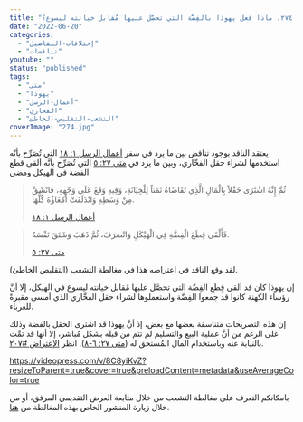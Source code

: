 ```yaml
---
title: "الإعتراض ٢٧٤، ماذا فعل يهوذا بالفِضَّة التي تحصَّل عليها مُقابل خيانته ليسوع؟"
date: "2022-06-20"
categories: 
  - "إختلافات-التفاصيل"
  - "تناقضات"
youtube: ""
status: "published"
tags: 
  - "متى"
  - "يهوذا"
  - "أعمال-الرسل"
  - "الفخاري"
  - "التشعب-التقليص-الخاطئ"
coverImage: "274.jpg"
---
```


يعتقد الناقد بوجود تناقض بين ما يرد في سفر [أعمال الرسل ١: ١٨](https://my.bible.com/bible/101/ACT.1.18) التي تُصَرِّح بأنَّه استخدمها لشراء حقل الفخّاري، وبين ما يرد في [متى ٢٧: ٥](https://my.bible.com/bible/101/MAT.27.5) التي تُصَرِّح بأنَّه ألقى قطع الفضة في الهيكل ومضى.

> ثُمَّ إِنَّهُ اشْتَرَى حَقْلاً بِالْمَالِ الَّذِي تَقَاضَاهُ ثَمَناً لِلْخِيَانَةِ، وَفِيهِ وَقَعَ عَلَى وَجْهِهِ، فَانْشَقَّ مِنْ وَسَطِهِ وَانْدَلَقَتْ أَمْعَاؤُهُ كُلُّهَا.
> 
> [أعمال الرسل ١: ١٨](https://my.bible.com/bible/101/ACT.1.18)

> فَأَلْقَى قِطَعَ الْفِضَّةِ فِي الْهَيْكَلِ وَانْصَرَفَ، ثُمَّ ذَهَبَ وَشَنَقَ نَفْسَهُ.
> 
> [متى ٢٧: ٥](https://my.bible.com/bible/101/MAT.27.5)

لقد وقع الناقد في اعتراضه هذا في مغالطة التشعب (التقليص الخاطئ).

إن يهوذا كان قد ألقى قِطَع الفِضّة التي تحصَّل عليها مُقابل خيانته ليسوع في الهيكل، إلا أنَّ رؤساء الكهنة كانوا قد جمعوا الفِضَّة واستعملوها لشراء حقل الفخَّاري الذي أمسى مقبرةً للغرباء.

إن هذه التصريحات متناسقة بعضها مع بعض، إذ أنَّ يهوذا قد اشترى الحقل بالفضة وذلك على الرغم من أنَّ عملية البيع والتسليم لم تتم من قبله بشكل مُباشر، إلا أنها قد تمَّت بالنيابة عنه وباستخدام المال المُستحق له ([متى ٢٧: ٦-٨](https://my.bible.com/bible/101/MAT.27.6-8)). انظر [الإعتراض #٢٠٧](https://reasonofhope.com/2021/01/04/objection207/).

https://videopress.com/v/8C8yiKvZ?resizeToParent=true&cover=true&preloadContent=metadata&useAverageColor=true

بامكانكم التعرف على مغالطة التشعب من خلال متابعة العرض التقديمي المرفق، أو من خلال زيارة المنشور الخاص بهذه المغالطة من [هنا](https://reasonofhope.com/2019/07/25/bifurcation/).
